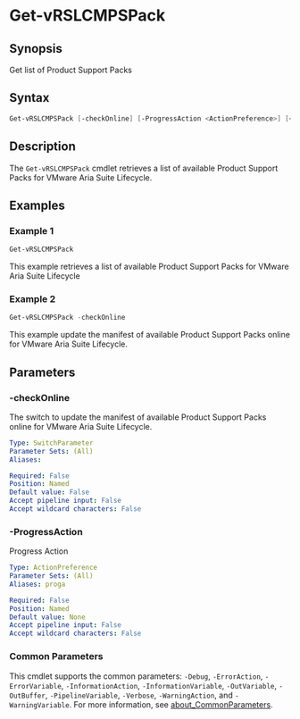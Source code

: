 # Get-vRSLCMPSPack

## Synopsis

Get list of Product Support Packs

## Syntax

```powershell
Get-vRSLCMPSPack [-checkOnline] [-ProgressAction <ActionPreference>] [<CommonParameters>]
```

## Description

The `Get-vRSLCMPSPack` cmdlet retrieves a list of available Product Support Packs for VMware Aria Suite Lifecycle.

## Examples

### Example 1

```powershell
Get-vRSLCMPSPack
```

This example retrieves a list of available Product Support Packs for VMware Aria Suite Lifecycle

### Example 2

```powershell
Get-vRSLCMPSPack -checkOnline
```

This example update the manifest of available Product Support Packs online for VMware Aria Suite Lifecycle.

## Parameters

### -checkOnline

The switch to update the manifest of available Product Support Packs online for VMware Aria Suite Lifecycle.

```yaml
Type: SwitchParameter
Parameter Sets: (All)
Aliases:

Required: False
Position: Named
Default value: False
Accept pipeline input: False
Accept wildcard characters: False
```

### -ProgressAction

Progress Action

```yaml
Type: ActionPreference
Parameter Sets: (All)
Aliases: proga

Required: False
Position: Named
Default value: None
Accept pipeline input: False
Accept wildcard characters: False
```

### Common Parameters

This cmdlet supports the common parameters: `-Debug`, `-ErrorAction`, `-ErrorVariable`, `-InformationAction`, `-InformationVariable`, `-OutVariable`, `-OutBuffer`, `-PipelineVariable`, `-Verbose`, `-WarningAction`, and `-WarningVariable`. For more information, see [about_CommonParameters](http://go.microsoft.com/fwlink/?LinkID=113216).
